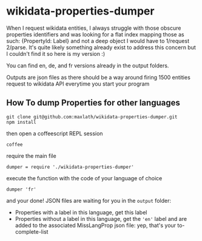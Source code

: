 wikidata-properties-dumper
==========================

When I request wikidata entities, I always struggle with those obscure properties identifiers and was looking for a flat index mapping those as such: {PropertyId: Label}
and not a deep object I would have to 1/request 2/parse.
It's quite likely something already exist to address this concern but I couldn't find it so here is my version :)

You can find en, de, and fr versions already in the output folders.

Outputs are json files as there should be a way around firing 1500 entities request to wikidata API everytime you start your program


How To dump Properties for other languages
-------
```
git clone git@github.com:maxlath/wikidata-properties-dumper.git
npm install
```

then open a coffeescript REPL session

`coffee`

require the main file
```
dumper = require './wikidata-properties-dumper'
```

execute the function with the code of your language of choice
```
dumper 'fr'
```

and your done! JSON files are waiting for you in the `output` folder:
* Properties with a label in this language, get this label
* Properties without a label in this language, get the `'en'` label and are added to the associated MissLangProp json file: yep, that's your to-complete-list
